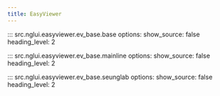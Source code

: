 ```yaml
---
title: EasyViewer
---
```


::: src.nglui.easyviewer.ev_base.base
    options:
        show_source: false
        heading_level: 2


::: src.nglui.easyviewer.ev_base.mainline
    options:
        show_source: false
        heading_level: 2

::: src.nglui.easyviewer.ev_base.seunglab
    options:
        show_source: false
        heading_level: 2